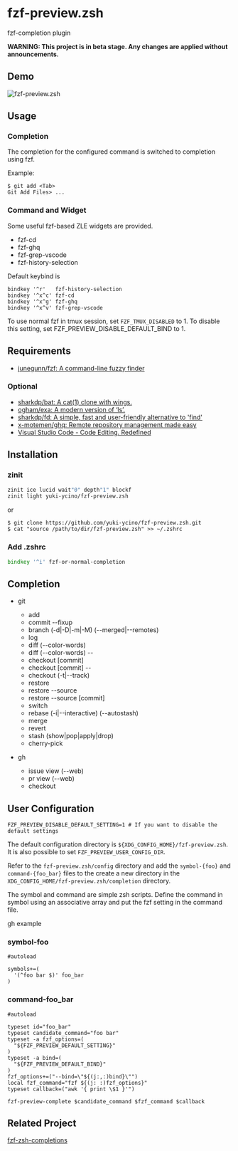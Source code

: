 # fzf-preview.zsh

fzf-completion plugin

**WARNING: This project is in beta stage. Any changes are applied without announcements.**

## Demo

![fzf-preview.zsh](https://user-images.githubusercontent.com/5423775/80238632-b8fe1900-8699-11ea-9d4f-0856cc0df95d.gif "fzf-preview.zsh")

## Usage

### Completion

The completion for the configured command is switched to completion using fzf.

Example:

```shell
$ git add <Tab>
Git Add Files> ...
```

### Command and Widget

Some useful fzf-based ZLE widgets are provided.

- fzf-cd
- fzf-ghq
- fzf-grep-vscode
- fzf-history-selection

Default keybind is

```shell
bindkey '^r'   fzf-history-selection
bindkey '^x^c' fzf-cd
bindkey '^x^g' fzf-ghq
bindkey '^x^v' fzf-grep-vscode
```

To use normal fzf in tmux session, set `FZF_TMUX_DISABLED` to 1.
To disable this setting, set FZF_PREVIEW_DISABLE_DEFAULT_BIND to 1.

## Requirements

- [junegunn/fzf: A command-line fuzzy finder](https://github.com/junegunn/fzf)

### Optional

- [sharkdp/bat: A cat(1) clone with wings.](https://github.com/sharkdp/bat)
- [ogham/exa: A modern version of ‘ls’.](https://github.com/ogham/exa)
- [sharkdp/fd: A simple, fast and user-friendly alternative to 'find'](https://github.com/sharkdp/fd)
- [x-motemen/ghq: Remote repository management made easy](https://github.com/x-motemen/ghq)
- [Visual Studio Code - Code Editing. Redefined](https://code.visualstudio.com/)

## Installation

### zinit

```zsh
zinit ice lucid wait"0" depth"1" blockf
zinit light yuki-ycino/fzf-preview.zsh
```

or

```shell
$ git clone https://github.com/yuki-ycino/fzf-preview.zsh.git
$ cat "source /path/to/dir/fzf-preview.zsh" >> ~/.zshrc
```

### Add .zshrc

```zsh
bindkey '^i' fzf-or-normal-completion
```

## Completion

- git
  - add
  - commit --fixup
  - branch (-d|-D|-m|-M) (--merged|--remotes)
  - log
  - diff (--color-words)
  - diff (--color-words) --
  - checkout [commit]
  - checkout [commit] --
  - checkout (-t|--track)
  - restore
  - restore --source
  - restore --source [commit]
  - switch
  - rebase (-i|--interactive) (--autostash)
  - merge
  - revert
  - stash (show|pop|apply|drop)
  - cherry-pick

- gh
  - issue view (--web)
  - pr view (--web)
  - checkout

## User Configuration

```shell
FZF_PREVIEW_DISABLE_DEFAULT_SETTING=1 # If you want to disable the default settings
```

The default configuration directory is `${XDG_CONFIG_HOME}/fzf-preview.zsh`.
It is also possible to set `FZF_PREVIEW_USER_CONFIG_DIR`.

Refer to the `fzf-preview.zsh/config` directory and add the `symbol-{foo}` and `command-{foo_bar}` files to the create a new directory in the `XDG_CONFIG_HOME/fzf-preview.zsh/completion` directory.

The symbol and command are simple zsh scripts.
Define the command in symbol using an associative array and put the fzf setting in the command file.

gh example

### symbol-foo

```zsh:symbol-foo
#autoload

symbols+=(
  '(^foo bar $)' foo_bar
)
```

### command-foo_bar

```zsh:command-foo_bar
#autoload

typeset id="foo_bar"
typeset candidate_command="foo bar"
typeset -a fzf_options=(
  "${FZF_PREVIEW_DEFAULT_SETTING}"
)
typeset -a bind=(
  "${FZF_PREVIEW_DEFAULT_BIND}"
)
fzf_options+=("--bind=\"${(j:,:)bind}\"")
local fzf_command="fzf ${(j: :)fzf_options}"
typeset callback=("awk '{ print \$1 }'")

fzf-preview-complete $candidate_command $fzf_command $callback
```

## Related Project

[fzf-zsh-completions](https://github.com/chitoku-k/fzf-zsh-completions)
